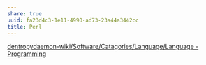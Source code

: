 ```yaml
---
share: true
uuid: fa23d4c3-1e11-4990-ad73-23a44a3442cc
title: Perl
---
```

[dentropydaemon-wiki/Software/Catagories/Language/Language - Programming](/undefined)
